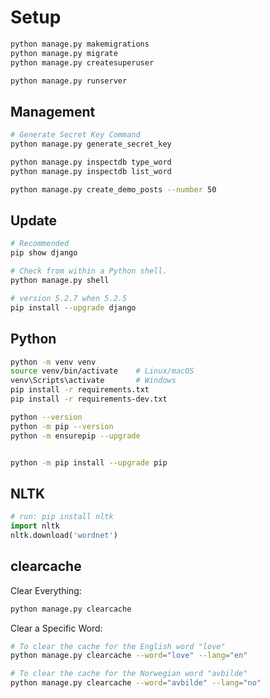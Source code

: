# Setup

```bash
python manage.py makemigrations
python manage.py migrate
python manage.py createsuperuser

python manage.py runserver
```

## Management

```bash
# Generate Secret Key Command
python manage.py generate_secret_key

python manage.py inspectdb type_word
python manage.py inspectdb list_word

python manage.py create_demo_posts --number 50
```

## Update

```bash
# Recommended
pip show django

# Check from within a Python shell.
python manage.py shell

# version 5.2.7 when 5.2.5
pip install --upgrade django
```

## Python

```bash
python -m venv venv
source venv/bin/activate    # Linux/macOS
venv\Scripts\activate       # Windows
pip install -r requirements.txt
pip install -r requirements-dev.txt

python --version
python -m pip --version
python -m ensurepip --upgrade


python -m pip install --upgrade pip
```

## NLTK

```python
# run: pip install nltk
import nltk
nltk.download('wordnet')
```

## clearcache

Clear Everything:

```bash
python manage.py clearcache
```

Clear a Specific Word:

```bash
# To clear the cache for the English word "love"
python manage.py clearcache --word="love" --lang="en"

# To clear the cache for the Norwegian word "avbilde"
python manage.py clearcache --word="avbilde" --lang="no"
```
